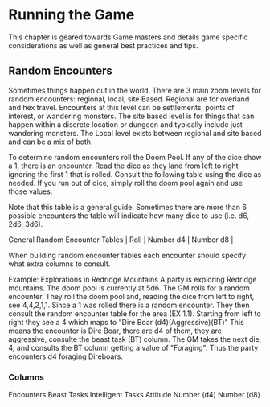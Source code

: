 # Running the Game

This chapter is geared towards Game masters and details game specific considerations as well as general best practices and tips.

## Random Encounters

Sometimes things happen out in the world. There are 3 main zoom levels for random encounters: regional, local, site Based. Regional are for overland and hex travel. Encounters at this level can be settlements, points of interest, or wandering monsters. The site based level is for things that can happen within a discrete location or dungeon and typically include just wandering monsters. The Local level exists between regional and site based and can be a mix of both.

To determine random encounters roll the Doom Pool. If any of the dice show a 1, there is an encounter. Read the dice as they land from left to right ignoring the first 1 that is rolled. Consult the following table using the dice as needed. If you run out of dice, simply roll the doom pool again and use those values.

Note that this table is a general guide. Sometimes there are more than 6 possible encounters the table will indicate how many dice to use (i.e. d6, 2d6, 3d6).

General Random Encounter Tables
| Roll | Number d4 | Number d8 |


When building random encounter tables each encounter should specify what extra columns to consult.

Example: Explorations in Redridge Mountains
    A party is exploring Redridge mountains. The doom pool is currently at 5d6. The GM rolls for a random encounter. They roll the doom pool and, reading the dice from left to right, see 4,4,2,1,1. Since a 1 was rolled there is a random encounter. They then consult the random encounter table for the area (EX 1.1). Starting from left to right they see a 4 which maps to "Dire Boar (d4)(Aggressive)(BT)" This means the encounter is Dire Boar, there are d4 of them, they are aggressive, consulte the beast task (BT) column. The GM takes the next die, 4, and consults the BT column getting a value of "Foraging". Thus the party encounters d4 foraging Direboars.

### Columns
Encounters
Beast Tasks
Intelligent Tasks
Attitude
Number (d4)
Number (d8)